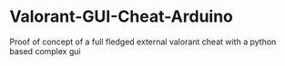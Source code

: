 # Valorant-GUI-Cheat-Arduino
Proof of concept of a full fledged external valorant cheat with a python based complex gui
